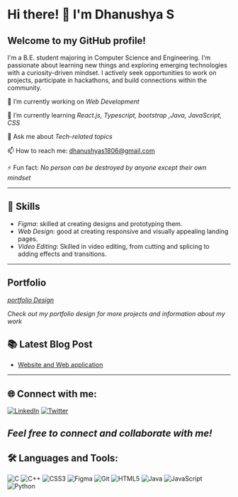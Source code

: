 # Hi there! 👋 I'm Dhanushya S

## Welcome to my GitHub profile!
I'm a B.E. student majoring in Computer Science and Engineering. I'm passionate about learning new things and exploring emerging technologies with a curiosity-driven mindset. I actively seek opportunities to work on projects, participate in hackathons, and build connections within the community.

🔭 I’m currently working on *Web Development*

🌱 I’m currently learning *React.js, Typescript, bootstrap ,Java, JavaScript, CSS*

💬 Ask me about *Tech-related topics*

📫 How to reach me: [dhanushyas1806@gmail.com](mailto:dhanushyas1806@gmail.com)

⚡ Fun fact: *No person can be destroyed by anyone except their own mindset*

---

## 🔧 Skills
- *Figma*: skilled at creating designs and prototyping them.
- *Web Design*: good at creating responsive and visually appealing landing pages.
- *Video Editing*: Skilled in video editing, from cutting and splicing to adding effects and transitions.

---

## Portfolio 
*[portfolio Design](https://www.figma.com/design/PysV2ltR1rwiBDgRhxrMax/Untitled?node-id=1-11&t=SUeXXnmAEF7wVGOk-1)*


*Check out my portfolio design for more projects and information about my work*




## 📚 Latest Blog Post
- [Website and Web application](https://tinyurl.com/5y58vz63)

---

## 🌐 Connect with me:

[![LinkedIn](https://img.shields.io/badge/LinkedIn-blue?style=for-the-badge&logo=linkedin)](https://www.linkedin.com/in/dhanushya47/)
[![Twitter](https://img.shields.io/badge/Twitter-blue?style=for-the-badge&logo=twitter)](https://x.com/Dhanushya__S)

*Feel free to connect and collaborate with me!*
---

## 🛠 Languages and Tools:

![C](https://img.shields.io/badge/C-00599C?style=for-the-badge&logo=c&logoColor=white)
![C++](https://img.shields.io/badge/C++-00599C?style=for-the-badge&logo=cplusplus&logoColor=white)
![CSS3](https://img.shields.io/badge/CSS3-1572B6?style=for-the-badge&logo=css3&logoColor=white)
![Figma](https://img.shields.io/badge/Figma-F24E1E?style=for-the-badge&logo=figma&logoColor=white)
![Git](https://img.shields.io/badge/Git-F05032?style=for-the-badge&logo=git&logoColor=white)
![HTML5](https://img.shields.io/badge/HTML5-E34F26?style=for-the-badge&logo=html5&logoColor=white)
![Java](https://img.shields.io/badge/Java-007396?style=for-the-badge&logo=java&logoColor=white)
![JavaScript](https://img.shields.io/badge/JavaScript-F7DF1E?style=for-the-badge&logo=javascript&logoColor=black)
![Python](https://img.shields.io/badge/Python-3776AB?style=for-the-badge&logo=python&logoColor=white)
